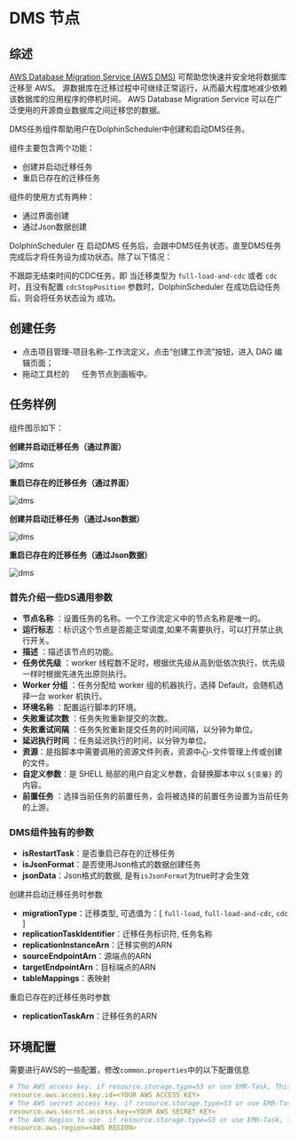 # DMS 节点

## 综述

[AWS Database Migration Service (AWS DMS)](https://aws.amazon.com/cn/dms) 可帮助您快速并安全地将数据库迁移至 AWS。
源数据库在迁移过程中可继续正常运行，从而最大程度地减少依赖该数据库的应用程序的停机时间。
AWS Database Migration Service 可以在广泛使用的开源商业数据库之间迁移您的数据。

DMS任务组件帮助用户在DolphinScheduler中创建和启动DMS任务。

组件主要包含两个功能：
- 创建并启动迁移任务
- 重启已存在的迁移任务

组件的使用方式有两种：
- 通过界面创建
- 通过Json数据创建


DolphinScheduler 在 启动DMS 任务后，会跟中DMS任务状态，直至DMS任务完成后才将任务设为成功状态。除了以下情况：

不跟踪无结束时间的CDC任务，即 当迁移类型为 `full-load-and-cdc` 或者 `cdc` 时，且没有配置 `cdcStopPosition` 参数时，DolphinScheduler 在成功启动任务后，则会将任务状态设为 成功。


## 创建任务

- 点击项目管理-项目名称-工作流定义，点击“创建工作流”按钮，进入 DAG 编辑页面；
- 拖动工具栏的 <img src="../../../../img/tasks/icons/dms.png" width="15"/> 任务节点到画板中。

## 任务样例

组件图示如下：

**创建并启动迁移任务（通过界面）**

![dms](../../../../img/tasks/demo/dms_create_and_start.png)

**重启已存在的迁移任务（通过界面）**

![dms](../../../../img/tasks/demo/dms_restart.png)

**创建并启动迁移任务（通过Json数据）**

![dms](../../../../img/tasks/demo/dms_create_and_start_json.png)

**重启已存在的迁移任务（通过Json数据）**

![dms](../../../../img/tasks/demo/dms_restart_json.png)



### 首先介绍一些DS通用参数

- **节点名称** ：设置任务的名称。一个工作流定义中的节点名称是唯一的。
- **运行标志** ：标识这个节点是否能正常调度,如果不需要执行，可以打开禁止执行开关。
- **描述** ：描述该节点的功能。
- **任务优先级** ：worker 线程数不足时，根据优先级从高到低依次执行，优先级一样时根据先进先出原则执行。
- **Worker 分组** ：任务分配给 worker 组的机器执行，选择 Default，会随机选择一台 worker 机执行。
- **环境名称** ：配置运行脚本的环境。
- **失败重试次数** ：任务失败重新提交的次数。
- **失败重试间隔** ：任务失败重新提交任务的时间间隔，以分钟为单位。
- **延迟执行时间** ：任务延迟执行的时间，以分钟为单位。
- **资源**：是指脚本中需要调用的资源文件列表，资源中心-文件管理上传或创建的文件。
- **自定义参数**：是 SHELL 局部的用户自定义参数，会替换脚本中以 `${变量}` 的内容。
- **前置任务** ：选择当前任务的前置任务，会将被选择的前置任务设置为当前任务的上游。


### DMS组件独有的参数

- **isRestartTask**：是否重启已存在的迁移任务
- **isJsonFormat**：是否使用Json格式的数据创建任务
- **jsonData**：Json格式的数据, 是有`isJsonFormat`为true时才会生效

创建并启动迁移任务时参数

- **migrationType**：迁移类型, 可选值为：[ `full-load`, `full-load-and-cdc`, `cdc` ]
- **replicationTaskIdentifier**：迁移任务标识符, 任务名称
- **replicationInstanceArn**：迁移实例的ARN
- **sourceEndpointArn**：源端点的ARN
- **targetEndpointArn**：目标端点的ARN
- **tableMappings**：表映射

重启已存在的迁移任务时参数

- **replicationTaskArn**：迁移任务的ARN

## 环境配置

需要进行AWS的一些配置，修改`common.properties`中的以下配置信息
```yaml
# The AWS access key. if resource.storage.type=S3 or use EMR-Task, This configuration is required
resource.aws.access.key.id=<YOUR AWS ACCESS KEY>
# The AWS secret access key. if resource.storage.type=S3 or use EMR-Task, This configuration is required
resource.aws.secret.access.key=<YOUR AWS SECRET KEY>
# The AWS Region to use. if resource.storage.type=S3 or use EMR-Task, This configuration is required
resource.aws.region=<AWS REGION>
```
